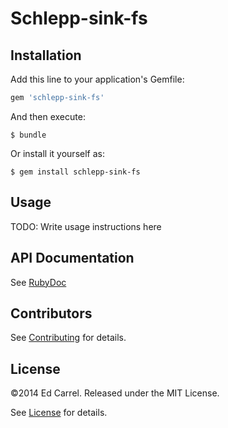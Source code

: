 # Schlepp-sink-fs



## Installation

Add this line to your application's Gemfile:

```ruby
gem 'schlepp-sink-fs'
```

And then execute:

    $ bundle

Or install it yourself as:

    $ gem install schlepp-sink-fs

## Usage

TODO: Write usage instructions here

API Documentation
-------------

See [RubyDoc](http://rubydoc.info/github/azanar/schlepp-sink-fs/index)

Contributors
------------

See [Contributing](CONTRIBUTING.md) for details.

License
-------

&copy;2014 Ed Carrel. Released under the MIT License.

See [License](LICENSE) for details.
